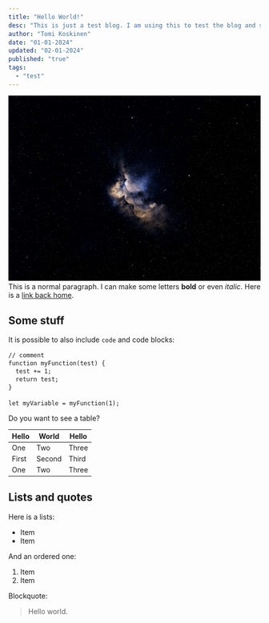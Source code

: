 ```yaml
---
title: "Hello World!"
desc: "This is just a test blog. I am using this to test the blog and see how my styling works with different markdown elements. Please ignore this."
author: "Tomi Koskinen"
date: "01-01-2024"
updated: "02-01-2024"
published: "true"
tags:
  - "test"
---
```


![Picture!](./assets/steve-busch-hHl3xmyF0Jc-unsplash.jpg "Space picture")
This is a normal paragraph. I can make some letters **bold** or even *italic*. Here is a [link back home](/).

## Some stuff

It is possible to also include `code` and code blocks:

```
// comment
function myFunction(test) {
  test += 1;
  return test;
}

let myVariable = myFunction(1);
```

Do you want to see a table?

| Hello | World | Hello |
| -- | -- | -- |
| One | Two | Three |
| First | Second | Third |
| One | Two | Three |

## Lists and quotes

Here is a lists:

- Item
- Item

And an ordered one:

1. Item
2. Item

Blockquote:

> Hello world.